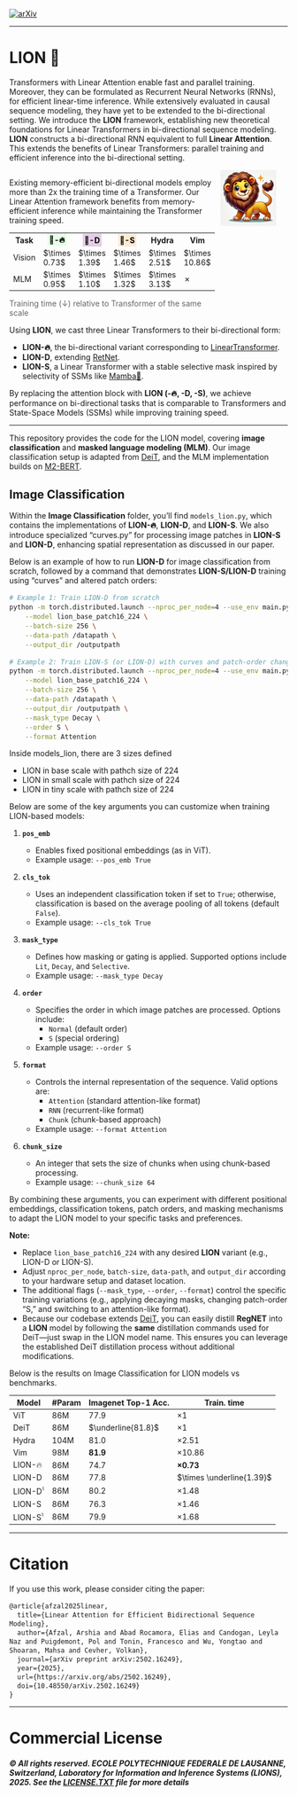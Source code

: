 [![arXiv](https://img.shields.io/badge/arXiv-2502.16249-B31B1B?style=for-the-badge&logo=arXiv&logoColor=white)](https://www.arxiv.org/abs/2502.16249)


------------------

# LION 🦁


Transformers with Linear Attention enable fast and parallel training. Moreover, they can be formulated as Recurrent Neural Networks (RNNs), for efficient linear-time inference. While extensively evaluated in causal sequence modeling, they have yet to be extended to the bi-directional setting. We introduce the **LION** framework, establishing new theoretical foundations for Linear Transformers in bi-directional sequence modeling. **LION** constructs a bi-directional RNN equivalent to full **Linear Attention**. This extends the benefits of Linear Transformers: parallel training and efficient inference into the bi-directional setting.


<div style="display: flex; align-items: flex-start;">
  
  <!-- Left Side: Text & Table -->
  <div style="flex: 1; padding-right: 10px;">

  <p>
  Existing memory-efficient bi-directional models employ more than 2x the training time of a Transformer. Our Linear Attention framework benefits from memory-efficient inference while maintaining the Transformer training speed.
  </p>


<table>
    <tr>
      <th>Task</th>
      <th><span style="background-color: rgb(230, 255, 230); padding: 3px; color:black">🦁-🔥 </span></th>
      <th><span style="background-color: rgb(229, 204, 230); padding: 3px; color:black">🦁-D </span></th>
      <th><span style="background-color: rgb(255, 233, 211); padding: 3px; color:black">🦁-S </span></th>
      <th>Hydra</th>
      <th>Vim</th>
    </tr>
    <tr>
      <td>Vision</td>
      <td>$\times 0.73$</td>
      <td>$\times 1.39$</td>
      <td>$\times 1.46$</td>
      <td>$\times 2.51$</td>
      <td>$\times 10.86$</td>
    </tr>
    <tr>
      <td>MLM </td>
      <td>$\times 0.95$</td>
      <td>$\times 1.10$</td>
      <td>$\times 1.32$</td>
      <td>$\times 3.13$</td>
      <td>✗</td>
    </tr>
</table>

<div class="caption" style="color: #666666; margin-top: 1px;">
    Training time (↓) relative to Transformer of the same scale
</div>
  
  </div>

  <!-- Right Side: Figure -->
  <div style="flex: 0 0 50%;">
    <img src="lion.jpg" alt="LION Model Overview" style="width: 40%;" />
  </div>

</div>

Using **LION**, we cast three Linear Transformers to their bi-directional form:  
- **LION-️‍🔥**, the bi-directional variant corresponding to [LinearTransformer](https://arxiv.org/abs/2006.16236).
- **LION-D**, extending [RetNet](https://arxiv.org/abs/2307.08621).
- **LION-S**, a Linear Transformer with a stable selective mask inspired by selectivity of SSMs like [Mamba🐍](https://arxiv.org/abs/2405.21060).

By replacing the attention block with **LION (-️‍🔥, -D, -S)**, we achieve performance on bi-directional tasks that is comparable to Transformers and State-Space Models (SSMs) while improving training speed.


---

This repository provides the code for the LION model, covering **image classification** and **masked language modeling (MLM)**. Our image classification setup is adapted from [DeiT](https://github.com/facebookresearch/deit), and the MLM implementation builds on [M2-BERT](https://github.com/HazyResearch/m2/tree/main).

## Image Classification

Within the **Image Classification** folder, you’ll find `models_lion.py`, which contains the implementations of **LION-🔥**, **LION-D**, and **LION-S**. We also introduce specialized “curves.py” for processing image patches in **LION-S** and **LION-D**, enhancing spatial representation as discussed in our paper.


Below is an example of how to run **LION-D** for image classification from scratch, followed by a command that demonstrates **LION-S/LION-D** training using “curves” and altered patch orders:

```bash
# Example 1: Train LION-D from scratch
python -m torch.distributed.launch --nproc_per_node=4 --use_env main.py \
    --model lion_base_patch16_224 \
    --batch-size 256 \
    --data-path /datapath \
    --output_dir /outputpath
```

```bash
# Example 2: Train LION-S (or LION-D) with curves and patch-order changes
python -m torch.distributed.launch --nproc_per_node=4 --use_env main.py \
    --model lion_base_patch16_224 \
    --batch-size 256 \
    --data-path /datapath \
    --output_dir /outputpath \
    --mask_type Decay \
    --order S \
    --format Attention
```


Inside models_lion, there are 3 sizes defined

- LION in base scale with pathch size of 224
- LION in small scale with pathch size of 224
- LION in tiny scale with pathch size of 224

Below are some of the key arguments you can customize when training LION-based models:

1. **`pos_emb`**  
   - Enables fixed positional embeddings (as in ViT).  
   - Example usage: `--pos_emb True`

2. **`cls_tok`**  
   - Uses an independent classification token if set to `True`; otherwise, classification is based on the average pooling of all tokens (default `False`).  
   - Example usage: `--cls_tok True`

3. **`mask_type`**  
   - Defines how masking or gating is applied. Supported options include `Lit`, `Decay`, and `Selective`.  
   - Example usage: `--mask_type Decay`

4. **`order`**  
   - Specifies the order in which image patches are processed. Options include:
     - `Normal` (default order)
     - `S` (special ordering)  
   - Example usage: `--order S`

5. **`format`**  
   - Controls the internal representation of the sequence. Valid options are:
     - `Attention` (standard attention-like format)
     - `RNN` (recurrent-like format)
     - `Chunk` (chunk-based approach)  
   - Example usage: `--format Attention`

6. **`chunk_size`**  
   - An integer that sets the size of chunks when using chunk-based processing.  
   - Example usage: `--chunk_size 64`

By combining these arguments, you can experiment with different positional embeddings, classification tokens, patch orders, and masking mechanisms to adapt the LION model to your specific tasks and preferences.



**Note:**  
- Replace `lion_base_patch16_224` with any desired **LION** variant (e.g., LION-D or LION-S).  
- Adjust `nproc_per_node`, `batch-size`, `data-path`, and `output_dir` according to your hardware setup and dataset location.  
- The additional flags (`--mask_type`, `--order`, `--format`) control the specific training variations (e.g., applying decaying masks, changing patch-order “S,” and switching to an attention-like format).
- Because our codebase extends [DeiT](https://github.com/facebookresearch/deit), you can easily distill **RegNET** into a **LION** model by following the **same** distillation commands used for DeiT—just swap in the LION model name. This ensures you can leverage the established DeiT distillation process without additional modifications.

Below is the results on Image Classification for LION models vs benchmarks. 

| Model | #Param | Imagenet Top-1 Acc. | Train. time |
|-------|--------|---------------------|------------|
| $\text{ViT}$ | 86M | $77.9$ | $\times 1$ |
| $\text{DeiT}$ | 86M | $\underline{81.8}$ | $\times 1$ |
| $\text{Hydra}$ | 104M | $81.0$ | $\times 2.51$ |
| $\text{Vim}$ | 98M | $\mathbf{81.9}$ | $\times 10.86$ |
| $\text{LION-}\text{🔥}$ | 86M | $74.7$ | $\mathbf{\times 0.73}$ |
| $\text{LION-D}$ | 86M | $77.8$ | $\times \underline{1.39}$ |
| $\text{LION-D}^{\natural}$ | 86M | $80.2$ | $\times 1.48$ |
| $\text{LION-S}$ | 86M | $76.3$ | $\times 1.46$ |
| $\text{LION-S}^{\natural}$ | 86M | $79.9$ | $\times 1.68$ |


-------------------

# Citation
If you use this work, please consider citing the paper:

```
@article{afzal2025linear,
  title={Linear Attention for Efficient Bidirectional Sequence Modeling},
  author={Afzal, Arshia and Abad Rocamora, Elias and Candogan, Leyla Naz and Puigdemont, Pol and Tonin, Francesco and Wu, Yongtao and Shoaran, Mahsa and Cevher, Volkan},
  journal={arXiv preprint arXiv:2502.16249},
  year={2025},
  url={https://arxiv.org/abs/2502.16249},
  doi={10.48550/arXiv.2502.16249}
}
```

----------

# Commercial License


##### © All rights reserved. ECOLE POLYTECHNIQUE FEDERALE DE LAUSANNE, Switzerland, Laboratory for Information and Inference Systems (LIONS), 2025. See the [LICENSE.TXT](https://github.com/LIONS-EPFL/LION/blob/main/LICENSE.txt) file for more details
